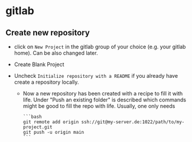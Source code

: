 # gitlab

## Create new repository

- click on `New Project` in the gitlab group of your choice (e.g. your gitlab home). Can be also changed later.

- Create Blank Project

- Uncheck `Initialize repository with a README` if you already have create a repository locally.

  - Now a new repository has been created with a recipe to fill it with life. Under "Push an existing folder" is described which commands might be good to fill the repo with life. Usually, one only needs

        ```bash
        git remote add origin ssh://git@my-server.de:1022/path/to/my-project.git
        git push -u origin main
        ```
